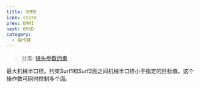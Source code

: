 ```yaml
---
title: OMMX
icon: state
prev: OMMI
next: OMSD
category:
  - 操作数
---
```


> 分类: [镜头参数约束](/hb/operands/130/871/  "Zemax 操作数 镜头参数约束")

最大机械半口径。约束Surf1和Surf2面之间机械半口径小于指定的目标值。这个操作数可同时控制多个面。
